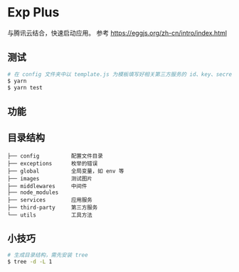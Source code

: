 # Exp Plus
与腾讯云结合，快速启动应用。
参考 https://eggjs.org/zh-cn/intro/index.html

## 测试
``` bash
# 在 config 文件夹中以 template.js 为模板填写好相关第三方服务的 id、key、secret 等之后可运行。
$ yarn
$ yarn test
```

## 功能

## 目录结构
```
├── config          配置文件目录
├── exceptions      枚举的错误
├── global          全局变量，如 env 等
├── images          测试图片
├── middlewares     中间件
├── node_modules
├── services        应用服务
├── third-party     第三方服务
└── utils           工具方法
```


## 小技巧

``` bash
# 生成目录结构，需先安装 tree
$ tree -d -L 1
```